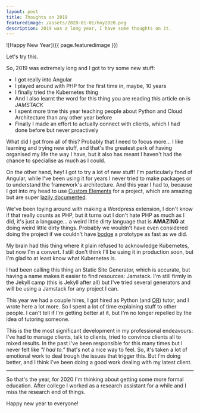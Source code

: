 ```yaml
---
layout: post
title: Thoughts on 2019
featuredimage: /assets/2020-01-01/hny2020.png
description: 2019 was a long year, I have some thoughts on it.
---
```


![Happy New Year]({{ page.featuredimage }})

Let's try this.

<!--more-->

So, 2019 was extremely long and I got to try some new stuff:

- I got really into Angular
- I played around with PHP for the first time in, maybe, 10 years
- I finally tried the Kubernetes thing
- And I also learnt the word for this thing you are reading this article on is _JAMSTACK_
- I spent more time this year teaching people about Python and Cloud Architecture than any other year before
- Finally I made an effort to actually connect with clients, which I had done before but never proactively

What did I got from all of this? Probably that I need to focus more... I like learning and trying new stuff, and that's the greatest perk of having organised my life the way I have, but it also has meant I haven't had the chance to specialise as much as I could.

On the other hand, hey! I got to try a lot of new stuff! I'm particularly fond of Angular, while I've been using it for years I never tried to make packages or to understand the framework's architecture. And this year I had to, because I got into my head to use [Custom Elements](https://developer.mozilla.org/en-US/docs/Web/Web_Components/Using_custom_elements) for a project, which are amazing but are super [lazily documented](https://angular.io/guide/elements).

We've been toying around with making a Wordpress extension, I don't know if that really counts as PHP, but it turns out I don't hate PHP as much as I did, it's just a language... a weird little dirty language that is **AMAZING** at doing weird little dirty things. Probably we wouldn't have even considered doing the project if we couldn't have [bodge](https://en.wikipedia.org/wiki/Bodging#Cultural_references) a prototype as fast as we did.

My brain had this thing where it plain refused to acknowledge Kubernetes, but now I'm a convert. I still don't think I'll be using it in production soon, but I'm glad to at least know what Kubernetes is.

I had been calling this thing an Static Site Generator, which is accurate, but having a name makes it easier to find resources: Jamstack. I'm still firmly in the Jekyll camp (this is Jekyll after all) but I've tried several generators and will be using a Jamstack for any project I can.

This year we had a couple hires, I got hired as Python (and [OR](https://www.informs.org/Resource-Center/INFORMS-Student-Union/Consider-an-Analytics-OR-Career)) tutor, and I wrote here a lot more. So I spent a lot of time explaining stuff to other people. I can't tell if I'm getting better at it, but I'm no longer repelled by the idea of tutoring someone.

This is the the most significant development in my professional endeavours: I've had to manage clients, talk to clients, tried to convince clients all to mixed results. In the past I've been responsible for this many times but I never felt like _"I had to."_ that's not a nice way to feel. So, it's taken a lot of emotional work to deal trough the issues that trigger this. But I'm doing better, and I think I've been doing a good work dealing with my latest client.

-------

So that's the year, for 2020 I'm thinking about getting some more formal education. After college I worked as a research assistant for a while and I miss the research end of things.

Happy new year to everyone!
